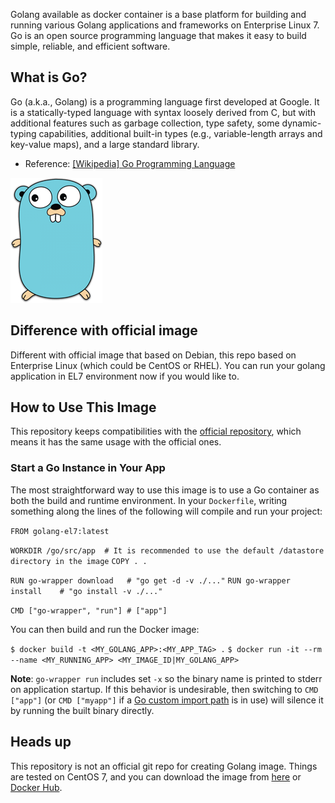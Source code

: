 Golang available as docker container is a base platform for building and running various Golang applications and frameworks on Enterprise Linux 7. Go is an open source programming language that makes it easy to build simple, reliable, and efficient software.

## What is Go?
Go (a.k.a., Golang) is a programming language first developed at Google. It is a statically-typed language with syntax loosely derived from C, but with additional features such as garbage collection, type safety, some dynamic-typing capabilities, additional built-in types (e.g., variable-length arrays and key-value maps), and a large standard library.
* Reference: [[Wikipedia] Go Programming Language](http://en.wikipedia.org/wiki/Go_%28programming_language%29)

![Golang Logo](https://raw.githubusercontent.com/docker-library/docs/01c12653951b2fe592c1f93a13b4e289ada0e3a1/golang/logo.png)

## Difference with official image
Different with official image that based on Debian, this repo based on Enterprise Linux (which could be CentOS or RHEL). You can run your golang application in EL7 environment now if you would like to.

## How to Use This Image
This repository keeps compatibilities with the [official repository](https://hub.docker.com/_/golang/), which means it has the same usage with the official ones.

### Start a Go Instance in Your App
The most straightforward way to use this image is to use a Go container as both the build and runtime environment. In your `Dockerfile`, writing something along the lines of the following will compile and run your project:

`FROM golang-el7:latest`

`WORKDIR /go/src/app  # It is recommended to use the default /datastore directory in the image`
`COPY . .`

`RUN go-wrapper download   # "go get -d -v ./..."`
`RUN go-wrapper install    # "go install -v ./..."`

`CMD ["go-wrapper", "run"] # ["app"]`

You can then build and run the Docker image:

`$ docker build -t <MY_GOLANG_APP>:<MY_APP_TAG> .`
`$ docker run -it --rm --name <MY_RUNNING_APP> <MY_IMAGE_ID|MY_GOLANG_APP>`

**Note**: `go-wrapper run` includes set `-x` so the binary name is printed to stderr on application startup. If this behavior is undesirable, then switching to `CMD ["app"]` (or `CMD ["myapp"]` if a [Go custom import path](https://golang.org/s/go14customimport) is in use) will silence it by running the built binary directly.

## Heads up
This repository is not an official git repo for creating Golang image. Things are tested on CentOS 7, and you can download the image from [here](https://github.com/universonic/docker-golang/releases) or [Docker Hub](https://hub.docker.com/r/universonic/golang-el7/).
